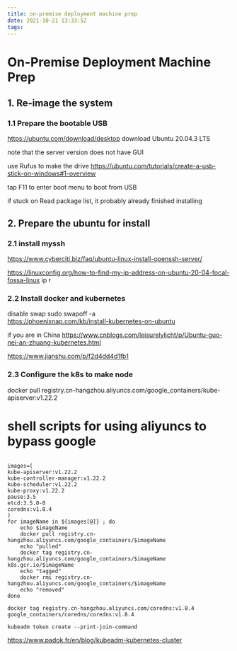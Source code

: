 ```yaml
---
title: on-premise deployment machine prep
date: 2021-10-21 13:33:52
tags:
---
```

# On-Premise Deployment Machine Prep
## 1. Re-image the system
### 1.1 Prepare the bootable USB
https://ubuntu.com/download/desktop
download Ubuntu 20.04.3 LTS

note that the server version does not have GUI


use Rufus to make the drive
https://ubuntu.com/tutorials/create-a-usb-stick-on-windows#1-overview

tap F11 to enter boot menu to boot from USB

if stuck on Read package list, it probably already finished installing

## 2. Prepare the ubuntu for install

### 2.1 install myssh
https://www.cyberciti.biz/faq/ubuntu-linux-install-openssh-server/

https://linuxconfig.org/how-to-find-my-ip-address-on-ubuntu-20-04-focal-fossa-linux
ip r 
### 2.2 Install docker and kubernetes

disable swap 
sudo swapoff -a  
https://phoenixnap.com/kb/install-kubernetes-on-ubuntu

if you are in China
https://www.cnblogs.com/leisurelylicht/p/Ubuntu-guo-nei-an-zhuang-kubernetes.html

https://www.jianshu.com/p/f2d4dd4d1fb1

### 2.3 Configure the k8s to make node

docker pull registry.cn-hangzhou.aliyuncs.com/google_containers/kube-apiserver:v1.22.2


# shell scripts for using aliyuncs to bypass google
```docker login --username=<your-user-name> registry.cn-beijing.aliyuncs.com
```

```
images=(
kube-apiserver:v1.22.2
kube-controller-manager:v1.22.2
kube-scheduler:v1.22.2
kube-proxy:v1.22.2
pause:3.5
etcd:3.5.0-0
coredns:v1.8.4
)
for imageName in ${images[@]} ; do
	echo $imageName
	docker pull registry.cn-hangzhou.aliyuncs.com/google_containers/$imageName
	echo "pulled"
	docker tag registry.cn-hangzhou.aliyuncs.com/google_containers/$imageName  k8s.gcr.io/$imageName
	echo "tagged"
	docker rmi registry.cn-hangzhou.aliyuncs.com/google_containers/$imageName
	echo "removed"
done
```
```
docker tag registry.cn-hangzhou.aliyuncs.com/coredns:v1.8.4 google_containers/coredns/coredns:v1.8.4
```
```
kubeadm token create --print-join-command
```

https://www.padok.fr/en/blog/kubeadm-kubernetes-cluster